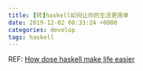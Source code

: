 ```yaml
---
title: [转]haskell如何让你的生活更简单
date: 2019-12-02 08:33:24 +0800
categories: develop
tags: haskell
---
```


REF: [How dose haskell make life easier](https://www.williamyaoh.com/posts/2019-11-30-how-does-haskell-make-life-easier.html)
<!-- more -->

